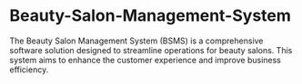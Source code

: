 # Beauty-Salon-Management-System
The Beauty Salon Management System (BSMS) is a comprehensive software solution designed to streamline operations for beauty salons. This system aims to enhance the customer experience and improve business efficiency.

